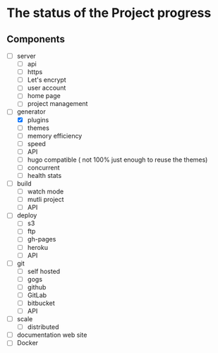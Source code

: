 # The status of the Project progress

## Components

* [ ] server
  * [ ] api
  * [ ] https
  * [ ] Let's encrypt
  * [ ] user account
  * [ ] home page
  * [ ] project management
* [ ] generator
  * [x] plugins
  * [ ] themes
  * [ ] memory efficiency
  * [ ] speed
  * [ ] API
  * [ ] hugo compatible ( not 100% just enough to reuse the themes)
  * [ ] concurrent
  * [ ] health stats
* [ ] build
  * [ ] watch mode
  * [ ] mutli project
  * [ ] API
* [ ] deploy
  * [ ] s3
  * [ ] ftp
  * [ ] gh-pages
  * [ ] heroku
  * [ ] API
* [ ] git
  * [ ] self hosted
  * [ ] gogs
  * [ ] github
  * [ ] GitLab
  * [ ] bitbucket
  * [ ] API
* [ ] scale
  * [ ] distributed
* [ ] documentation web site
* [ ] Docker
